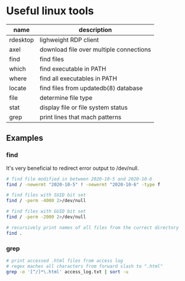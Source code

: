 # Useful linux tools

| name          | description                                   |
| ------------- | --------------------------------------------- |
| rdesktop      | lighweight RDP client                         |
| axel 			| download file over multiple connections		|
| find			| find files									|
| which         | find executable in PATH                       |
| where         | find all executables in PATH                  |
| locate        | find files from updatedb(8) database          |
| file          | determine file type                           |
| stat          | display file or file system status            |
| grep          | print lines that mach patterns                |

## Examples

### find

It's very beneficial to redirect error output to /dev/null.

```bash
# find file modified in between 2020-10-5 and 2020-10-6
find / -newermt "2020-10-5" ! -newermt "2020-10-6" -type f

# find files with SUID bit set
find / -perm -4000 2>/dev/null

# find files with GUID bit set
find / -perm -2000 2>/dev/null

# recursively print names of all files from the currect directory
find .
```

### grep

```bash
# print accessed .html files from access log
# regex maches all characters from forward slash to ".html"
grep -o '[^/]*\.html' access_log.txt | sort -u
```
